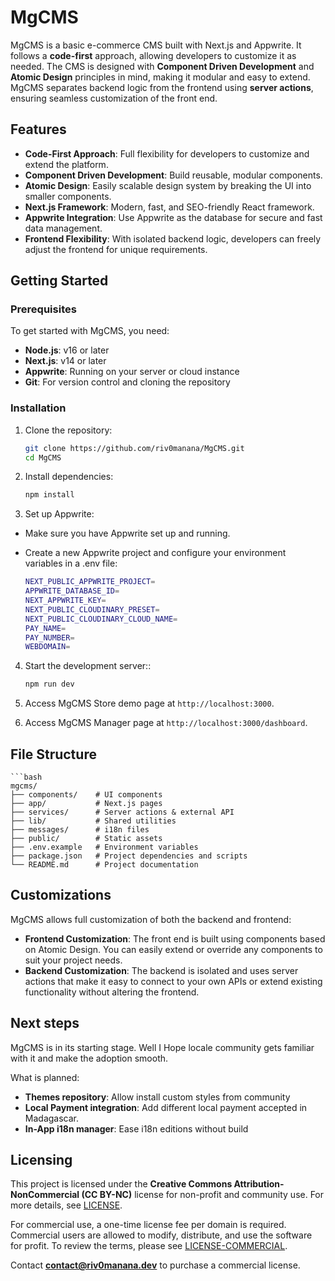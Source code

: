 # MgCMS

MgCMS is a basic e-commerce CMS built with Next.js and Appwrite. It follows a **code-first** approach, allowing developers to customize it as needed. The CMS is designed with **Component Driven Development** and **Atomic Design** principles in mind, making it modular and easy to extend. MgCMS separates backend logic from the frontend using **server actions**, ensuring seamless customization of the front end.

## Features

- **Code-First Approach**: Full flexibility for developers to customize and extend the platform.
- **Component Driven Development**: Build reusable, modular components.
- **Atomic Design**: Easily scalable design system by breaking the UI into smaller components.
- **Next.js Framework**: Modern, fast, and SEO-friendly React framework.
- **Appwrite Integration**: Use Appwrite as the database for secure and fast data management.
- **Frontend Flexibility**: With isolated backend logic, developers can freely adjust the frontend for unique requirements.


## Getting Started

### Prerequisites

To get started with MgCMS, you need:

- **Node.js**: v16 or later
- **Next.js**: v14 or later
- **Appwrite**: Running on your server or cloud instance
- **Git**: For version control and cloning the repository

### Installation

1. Clone the repository:

   ```bash
   git clone https://github.com/riv0manana/MgCMS.git
   cd MgCMS

2. Install dependencies:

   ```bash
   npm install

1. Set up Appwrite:

  - Make sure you have Appwrite set up and running.
  - Create a new Appwrite project and configure your environment variables in a .env file:

    ```bash
    NEXT_PUBLIC_APPWRITE_PROJECT=
    APPWRITE_DATABASE_ID=
    NEXT_APPWRITE_KEY=
    NEXT_PUBLIC_CLOUDINARY_PRESET=
    NEXT_PUBLIC_CLOUDINARY_CLOUD_NAME=
    PAY_NAME=
    PAY_NUMBER=
    WEBDOMAIN=
    
4. Start the development server::

   ```bash
   npm run dev

5. Access MgCMS Store demo page at `http://localhost:3000`.

6. Access MgCMS Manager page at `http://localhost:3000/dashboard`.

## File Structure

    ```bash
    mgcms/
    ├── components/    # UI components
    ├── app/           # Next.js pages
    ├── services/      # Server actions & external API
    ├── lib/           # Shared utilities
    ├── messages/      # i18n files
    ├── public/        # Static assets
    ├── .env.example   # Environment variables
    ├── package.json   # Project dependencies and scripts
    └── README.md      # Project documentation

## Customizations

MgCMS allows full customization of both the backend and frontend:

   - **Frontend Customization**: The front end is built using components based on Atomic Design. You can easily extend or override any components to suit your project needs.
   - **Backend Customization**: The backend is isolated and uses server actions that make it easy to connect to your own APIs or extend existing functionality without altering the frontend.

## Next steps

MgCMS is in its starting stage. Well I Hope locale community gets familiar with it and make the adoption smooth.

What is planned:

   - **Themes repository**: Allow install custom styles from community
   - **Local Payment integration**: Add different local payment accepted in Madagascar.
   - **In-App i18n manager**: Ease i18n editions without build

## Licensing

This project is licensed under the **Creative Commons Attribution-NonCommercial (CC BY-NC)** license for non-profit and community use. For more details, see [LICENSE](./LICENSE).

For commercial use, a one-time license fee per domain is required. Commercial users are allowed to modify, distribute, and use the software for profit. To review the terms, please see [LICENSE-COMMERCIAL](./LICENSE-COMMERCIAL.md).

Contact **contact@riv0manana.dev** to purchase a commercial license.
